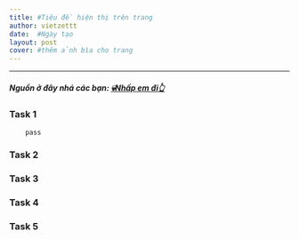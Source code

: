 ```yaml
---
title: #Tiêu đề hiện thị trên trang
author: vietzettt
date:  #Ngày tạo
layout: post
cover: #thêm ảnh bìa cho trang 
---
```


---

##### **Nguồn ở đây nhá các bạn:** [💀**Nhấp em đi**👆](/src/2022/)
<!-- chỗ này ta sẽ chèn link dẫn đến nguồn tổng nhé-->

### Task 1

<!--![]() chèn img tự động căn giữa -->

```code
    pass
```
<!-- chèn code vào pass nhá-->
### Task 2

### Task 3

### Task 4

### Task 5
